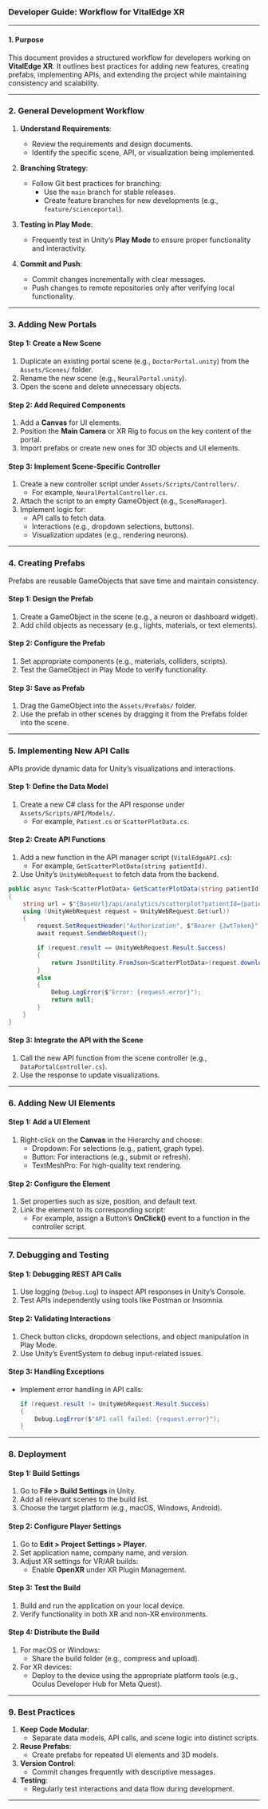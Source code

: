 ### **Developer Guide: Workflow for VitalEdge XR**

---

#### **1. Purpose**
This document provides a structured workflow for developers working on **VitalEdge XR**. It outlines best practices for adding new features, creating prefabs, implementing APIs, and extending the project while maintaining consistency and scalability.

---

### **2. General Development Workflow**

1. **Understand Requirements**:
   - Review the requirements and design documents.
   - Identify the specific scene, API, or visualization being implemented.

2. **Branching Strategy**:
   - Follow Git best practices for branching:
     - Use the `main` branch for stable releases.
     - Create feature branches for new developments (e.g., `feature/scienceportal`).

3. **Testing in Play Mode**:
   - Frequently test in Unity’s **Play Mode** to ensure proper functionality and interactivity.

4. **Commit and Push**:
   - Commit changes incrementally with clear messages.
   - Push changes to remote repositories only after verifying local functionality.

---

### **3. Adding New Portals**

#### **Step 1: Create a New Scene**
1. Duplicate an existing portal scene (e.g., `DoctorPortal.unity`) from the `Assets/Scenes/` folder.
2. Rename the new scene (e.g., `NeuralPortal.unity`).
3. Open the scene and delete unnecessary objects.

#### **Step 2: Add Required Components**
1. Add a **Canvas** for UI elements.
2. Position the **Main Camera** or XR Rig to focus on the key content of the portal.
3. Import prefabs or create new ones for 3D objects and UI elements.

#### **Step 3: Implement Scene-Specific Controller**
1. Create a new controller script under `Assets/Scripts/Controllers/`.
   - For example, `NeuralPortalController.cs`.
2. Attach the script to an empty GameObject (e.g., `SceneManager`).
3. Implement logic for:
   - API calls to fetch data.
   - Interactions (e.g., dropdown selections, buttons).
   - Visualization updates (e.g., rendering neurons).

---

### **4. Creating Prefabs**

Prefabs are reusable GameObjects that save time and maintain consistency.

#### **Step 1: Design the Prefab**
1. Create a GameObject in the scene (e.g., a neuron or dashboard widget).
2. Add child objects as necessary (e.g., lights, materials, or text elements).

#### **Step 2: Configure the Prefab**
1. Set appropriate components (e.g., materials, colliders, scripts).
2. Test the GameObject in Play Mode to verify functionality.

#### **Step 3: Save as Prefab**
1. Drag the GameObject into the `Assets/Prefabs/` folder.
2. Use the prefab in other scenes by dragging it from the Prefabs folder into the scene.

---

### **5. Implementing New API Calls**

APIs provide dynamic data for Unity’s visualizations and interactions.

#### **Step 1: Define the Data Model**
1. Create a new C# class for the API response under `Assets/Scripts/API/Models/`.
   - For example, `Patient.cs` or `ScatterPlotData.cs`.

#### **Step 2: Create API Functions**
1. Add a new function in the API manager script (`VitalEdgeAPI.cs`):
   - For example, `GetScatterPlotData(string patientId)`.
2. Use Unity’s `UnityWebRequest` to fetch data from the backend.

```csharp
public async Task<ScatterPlotData> GetScatterPlotData(string patientId)
{
    string url = $"{BaseUrl}/api/analytics/scatterplot?patientId={patientId}";
    using (UnityWebRequest request = UnityWebRequest.Get(url))
    {
        request.SetRequestHeader("Authorization", $"Bearer {JwtToken}");
        await request.SendWebRequest();

        if (request.result == UnityWebRequest.Result.Success)
        {
            return JsonUtility.FromJson<ScatterPlotData>(request.downloadHandler.text);
        }
        else
        {
            Debug.LogError($"Error: {request.error}");
            return null;
        }
    }
}
```

#### **Step 3: Integrate the API with the Scene**
1. Call the new API function from the scene controller (e.g., `DataPortalController.cs`).
2. Use the response to update visualizations.

---

### **6. Adding New UI Elements**

#### **Step 1: Add a UI Element**
1. Right-click on the **Canvas** in the Hierarchy and choose:
   - Dropdown: For selections (e.g., patient, graph type).
   - Button: For interactions (e.g., submit or refresh).
   - TextMeshPro: For high-quality text rendering.

#### **Step 2: Configure the Element**
1. Set properties such as size, position, and default text.
2. Link the element to its corresponding script:
   - For example, assign a Button’s **OnClick()** event to a function in the controller script.

---

### **7. Debugging and Testing**

#### **Step 1: Debugging REST API Calls**
1. Use logging (`Debug.Log`) to inspect API responses in Unity’s Console.
2. Test APIs independently using tools like Postman or Insomnia.

#### **Step 2: Validating Interactions**
1. Check button clicks, dropdown selections, and object manipulation in Play Mode.
2. Use Unity’s EventSystem to debug input-related issues.

#### **Step 3: Handling Exceptions**
- Implement error handling in API calls:
  ```csharp
  if (request.result != UnityWebRequest.Result.Success)
  {
      Debug.LogError($"API call failed: {request.error}");
  }
  ```

---

### **8. Deployment**

#### **Step 1: Build Settings**
1. Go to **File > Build Settings** in Unity.
2. Add all relevant scenes to the build list.
3. Choose the target platform (e.g., macOS, Windows, Android).

#### **Step 2: Configure Player Settings**
1. Go to **Edit > Project Settings > Player**.
2. Set application name, company name, and version.
3. Adjust XR settings for VR/AR builds:
   - Enable **OpenXR** under XR Plugin Management.

#### **Step 3: Test the Build**
1. Build and run the application on your local device.
2. Verify functionality in both XR and non-XR environments.

#### **Step 4: Distribute the Build**
1. For macOS or Windows:
   - Share the build folder (e.g., compress and upload).
2. For XR devices:
   - Deploy to the device using the appropriate platform tools (e.g., Oculus Developer Hub for Meta Quest).

---

### **9. Best Practices**

1. **Keep Code Modular**:
   - Separate data models, API calls, and scene logic into distinct scripts.
2. **Reuse Prefabs**:
   - Create prefabs for repeated UI elements and 3D models.
3. **Version Control**:
   - Commit changes frequently with descriptive messages.
4. **Testing**:
   - Regularly test interactions and data flow during development.

---
